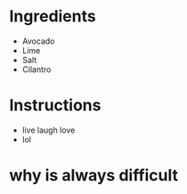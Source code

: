 # Ingredients 

- Avocado 
- Lime
- Salt
- Cilantro 

# Instructions
- live laugh love
- lol

# why is always difficult